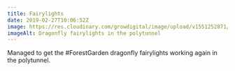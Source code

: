 ```yaml
---
title: Fairylights
date: 2019-02-27T10:06:52Z
image: https://res.cloudinary.com/growdigital/image/upload/v1551252871/fairylights-ECB4C53B.jpg
imageAlt: Dragonfly fairylights in the polytunnel
---
```


Managed to get the #ForestGarden dragonfly fairylights working again in the polytunnel.

